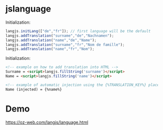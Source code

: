 # jslanguage
Initialization:
```js
langjs.initLang(["de","fr"]); // first language will be the default 
langjs.addTranslation("surname","de","Nachnamen");
langjs.addTranslation("name","de","Name");
langjs.addTranslation("surname","fr","Nom de famille");
langjs.addTranslation("name","fr","Nom");
```

Initialization:
```html
<!-- example on how to add translation into HTML -->
Surname = <script>langjs.fillString('surname')</script>
Name = <script>langjs.fillString('name')</script>

<!-- example of automatic injection using the {%TRANSLATION_KEY%} placeholder after onload -->
Name (injected) = {%name%}
```

# Demo
https://oz-web.com/langjs/language.html
